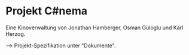 ﻿# Projekt C#nema
Eine Kinoverwaltung von Jonathan Hamberger, Osman Güloglu und Karl Herzog.

--> Projekt-Spezifikation unter "Dokumente".
